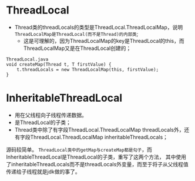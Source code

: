 # ThreadLocal
* Thread类的threadLocals的类型是ThreadLocal.ThreadLocalMap，说明`ThreadLocalMap是ThreadLocal(而不是Thread)的内部类`;
    * 这是可理解的，因为ThreadLocalMap的key是ThreadLocal的this，而ThreadLocalMap又是在ThreadLocal创建的；
```
ThreadLocal.java
void createMap(Thread t, T firstValue) {
    t.threadLocals = new ThreadLocalMap(this, firstValue);
}
```

# InheritableThreadLocal
* 用在父线程向子线程传递数据。
* 是ThreadLocal的子类；
* Thread类中除了有字段ThreadLocal.ThreadLocalMap threadLocals外，还有字段ThreadLocal.ThreadLocalMap inheritableThreadLocals；

源码较简单。
`ThreadLocal类中的getMap与createMap都是勾子`，而InheritableThreadLocal是ThreadLocal的子类，重写了这两个方法，
其中使用了inheritableThreadLocals而不是threadLocals外变量，而至于将子从父线程值传递给子线程就是jdk做的事了。
